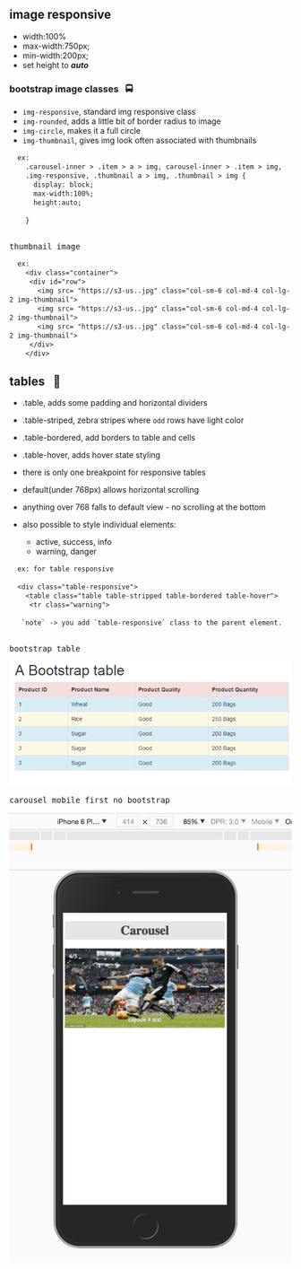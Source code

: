 ## image responsive

- width:100%
- max-width:750px;
- min-width:200px;
- set height to ***auto***

### bootstrap image classes &nbsp; :oncoming_bus:

- `img-responsive`, standard img responsive class
- `img-rounded`, adds a little bit of border radius to image
- `img-circle`, makes it a full circle
- `img-thumbnail`, gives img look often associated with thumbnails

```
  ex:
    .carousel-inner > .item > a > img, carousel-inner > .item > img,
    .img-responsive, .thumbnail a > img, .thumbnail > img {
      display: block;
      max-width:100%;
      height:auto;

    }


```


<kbd>thumbnail image</kbd>

```
  ex:
    <div class="container">
     <div id="row">
       <img src= "https://s3-us..jpg" class="col-sm-6 col-md-4 col-lg-2 img-thumbnail">
       <img src= "https://s3-us..jpg" class="col-sm-6 col-md-4 col-lg-2 img-thumbnail">
       <img src= "https://s3-us..jpg" class="col-sm-6 col-md-4 col-lg-2 img-thumbnail">
     </div>
    </div>

```

## tables &nbsp; :tram:

- .table, adds some padding and horizontal dividers
- .table-striped, zebra stripes where `odd` rows have light color
- .table-bordered, add borders to table and cells
- .table-hover, adds hover state styling

- there is only one breakpoint for responsive tables
- default(under 768px) allows horizontal scrolling
- anything over 768 falls to default view - no scrolling at the bottom

- also possible to style individual elements:
  + active, success, info
  + warning, danger


```
  ex: for table responsive

  <div class="table-responsive">
    <table class="table table-stripped table-bordered table-hover">
     <tr class="warning">

   `note` -> you add `table-responsive` class to the parent element. 


```

<kbd>bootstrap table</kbd>

![](images/bootable.png)



<kbd>carousel mobile first no bootstrap</kbd>

![](images/carousel.png)













